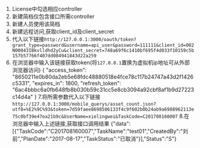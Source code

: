 1. License中勾选相应controller
2. 新建简档仅包含接口所需controller
3. 新建人员使用该简档
4. 新建远程访问,获取client_id及client_secret
5. 代入以下链接`http://127.0.0.1:3000/oauth/token?grant_type=password&username=api_user&password=111111&client_id=002N00043IBkvlldhd2yCu&client_secret=748a69f6c1410bf695f4d033f10159c5b157b57766f407dd084941843d22a259`
6. 在浏览器中输入该链接获取token(将`127.0.0.1`置换为虚拟机ip地址可从外部浏览器访问)
		{ 
        "access_token": "8650211e0b80da2eb5e68fdc48880518e4fce78c117b24747a43d2f1426c5331",
        "expires_in": 1800,
        "refresh_token": "6ac4bbbc6a0fb648fb8b030b59c31cc5e8cb3094a92cbf8af1b9d27223c14d4a"
        }
7.将所需参数代入以下链接 `http://127.0.0.1:3000/mobile_querys/asset_count.json?utf8=%E2%9C%93&token=7d59faee8698506133f4c9f602b0b24ab9a6988962113e75c0bf39e47ea21b9c&UserName=xielingwei&TaskCode=C201708160007`
8.在浏览器中输入上述链接,获取接口调用结果
		{"data":[{"TaskCode":"C201708160007","TaskName":"test01","CreatedBy":"刘前","PlanDate":"2017-08-17","TaskStatus":"已取消"}],"Status":"S"}